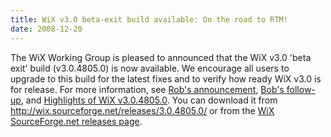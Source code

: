 ```yaml
---
title: WiX v3.0 beta-exit build available: On the road to RTM!
date: 2008-12-20
---
```

The WiX Working Group is pleased to announced that the WiX v3.0 'beta exit' build (v3.0.4805.0) is now available. We encourage all users to upgrade to this build for the latest fixes and to verify how ready WiX v3.0 is for release. For more information, see <a href="http://robmensching.com/blog/archive/2008/11/29/WiX-v3-toolset-end-of-the-Beta-imminent.aspx">Rob's announcement</a>, <a href="http://www.joyofsetup.com/2008/11/29/wix-v30-beta-coming-soon/">Bob's follow-up</a>, and <a href="http://www.joyofsetup.com/2008/12/05/highlights-of-wix-v3048050/">Highlights of WiX v3.0.4805.0</a>. You can download it from <a href="http://wix.sourceforge.net/releases/3.0.4805.0/">http://wix.sourceforge.net/releases/3.0.4805.0/</a> or from the <a href="https://sourceforge.net/project/showfiles.php?group_id=105970&amp;package_id=168888&amp;release_id=645083">WiX SourceForge.net releases page</a>.
